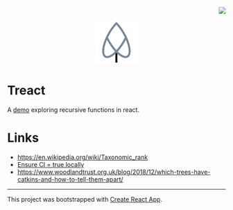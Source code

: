 <p align="right">
<img src="https://github.com/robstarbuck/treact/actions/workflows/gh-pages.yml/badge.svg" />
</p>
  
<p align="center">
  <a href="#">
  <img height="100px" src="https://raw.githubusercontent.com/robstarbuck/treact/master/src/logo.svg"/>
  </a>    
</p>

# Treact

A [demo](https://robstarbuck.github.io/treact/) exploring recursive functions in react.

# Links

- https://en.wikipedia.org/wiki/Taxonomic_rank
- [Ensure CI = true locally](https://create-react-app.dev/docs/running-tests/#on-ci-servers)
- https://www.woodlandtrust.org.uk/blog/2018/12/which-trees-have-catkins-and-how-to-tell-them-apart/

---

This project was bootstrapped with [Create React App](https://github.com/facebook/create-react-app).
